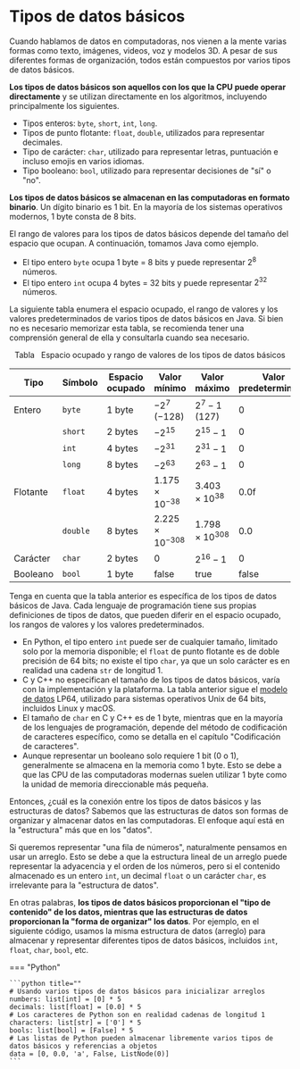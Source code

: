 # Tipos de datos básicos

Cuando hablamos de datos en computadoras, nos vienen a la mente varias formas como texto, imágenes, videos, voz y modelos 3D. A pesar de sus diferentes formas de organización, todos están compuestos por varios tipos de datos básicos.

**Los tipos de datos básicos son aquellos con los que la CPU puede operar directamente** y se utilizan directamente en los algoritmos, incluyendo principalmente los siguientes.

- Tipos enteros: `byte`, `short`, `int`, `long`.
- Tipos de punto flotante: `float`, `double`, utilizados para representar decimales.
- Tipo de carácter: `char`, utilizado para representar letras, puntuación e incluso emojis en varios idiomas.
- Tipo booleano: `bool`, utilizado para representar decisiones de "sí" o "no".

**Los tipos de datos básicos se almacenan en las computadoras en formato binario**. Un dígito binario es 1 bit. En la mayoría de los sistemas operativos modernos, 1 byte consta de 8 bits.

El rango de valores para los tipos de datos básicos depende del tamaño del espacio que ocupan. A continuación, tomamos Java como ejemplo.

- El tipo entero `byte` ocupa 1 byte = 8 bits y puede representar $2^8$ números.
- El tipo entero `int` ocupa 4 bytes = 32 bits y puede representar $2^{32}$ números.

La siguiente tabla enumera el espacio ocupado, el rango de valores y los valores predeterminados de varios tipos de datos básicos en Java. Si bien no es necesario memorizar esta tabla, se recomienda tener una comprensión general de ella y consultarla cuando sea necesario.

<p align="center"> Tabla <id> &nbsp; Espacio ocupado y rango de valores de los tipos de datos básicos </p>

| Tipo    | Símbolo  | Espacio ocupado | Valor mínimo            | Valor máximo           | Valor predeterminado |
| ------- | -------- | -------------- | ------------------------ | ----------------------- | -------------- |
| Entero  | `byte`   | 1 byte         | $-2^7$ ($-128$)          | $2^7 - 1$ ($127$)       | 0              |
|         | `short`  | 2 bytes        | $-2^{15}$                | $2^{15} - 1$            | 0              |
|         | `int`    | 4 bytes        | $-2^{31}$                | $2^{31} - 1$            | 0              |
|         | `long`   | 8 bytes        | $-2^{63}$                | $2^{63} - 1$            | 0              |
| Flotante | `float`  | 4 bytes        | $1.175 \times 10^{-38}$  | $3.403 \times 10^{38}$  | $0.0\text{f}$  |
|         | `double` | 8 bytes        | $2.225 \times 10^{-308}$ | $1.798 \times 10^{308}$ | 0.0            |
| Carácter | `char`   | 2 bytes        | 0                        | $2^{16} - 1$            | 0              |
| Booleano | `bool`   | 1 byte         | $\text{false}$           | $\text{true}$           | $\text{false}$ |

Tenga en cuenta que la tabla anterior es específica de los tipos de datos básicos de Java. Cada lenguaje de programación tiene sus propias definiciones de tipos de datos, que pueden diferir en el espacio ocupado, los rangos de valores y los valores predeterminados.

- En Python, el tipo entero `int` puede ser de cualquier tamaño, limitado solo por la memoria disponible; el `float` de punto flotante es de doble precisión de 64 bits; no existe el tipo `char`, ya que un solo carácter es en realidad una cadena `str` de longitud 1.
- C y C++ no especifican el tamaño de los tipos de datos básicos, varía con la implementación y la plataforma. La tabla anterior sigue el [modelo de datos](https://en.cppreference.com/w/cpp/language/types#Properties) LP64, utilizado para sistemas operativos Unix de 64 bits, incluidos Linux y macOS.
- El tamaño de `char` en C y C++ es de 1 byte, mientras que en la mayoría de los lenguajes de programación, depende del método de codificación de caracteres específico, como se detalla en el capítulo "Codificación de caracteres".
- Aunque representar un booleano solo requiere 1 bit (0 o 1), generalmente se almacena en la memoria como 1 byte. Esto se debe a que las CPU de las computadoras modernas suelen utilizar 1 byte como la unidad de memoria direccionable más pequeña.

Entonces, ¿cuál es la conexión entre los tipos de datos básicos y las estructuras de datos? Sabemos que las estructuras de datos son formas de organizar y almacenar datos en las computadoras. El enfoque aquí está en la "estructura" más que en los "datos".

Si queremos representar "una fila de números", naturalmente pensamos en usar un arreglo. Esto se debe a que la estructura lineal de un arreglo puede representar la adyacencia y el orden de los números, pero si el contenido almacenado es un entero `int`, un decimal `float` o un carácter `char`, es irrelevante para la "estructura de datos".

En otras palabras, **los tipos de datos básicos proporcionan el "tipo de contenido" de los datos, mientras que las estructuras de datos proporcionan la "forma de organizar" los datos**. Por ejemplo, en el siguiente código, usamos la misma estructura de datos (arreglo) para almacenar y representar diferentes tipos de datos básicos, incluidos `int`, `float`, `char`, `bool`, etc.

=== "Python"

    ```python title=""
    # Usando varios tipos de datos básicos para inicializar arreglos
    numbers: list[int] = [0] * 5
    decimals: list[float] = [0.0] * 5
    # Los caracteres de Python son en realidad cadenas de longitud 1
    characters: list[str] = ['0'] * 5
    bools: list[bool] = [False] * 5
    # Las listas de Python pueden almacenar libremente varios tipos de datos básicos y referencias a objetos
    data = [0, 0.0, 'a', False, ListNode(0)]
    ```

